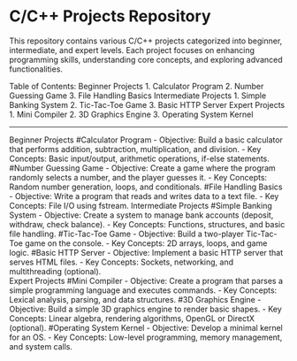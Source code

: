 ﻿# C/C++ Projects Repository
This repository contains various C/C++ projects categorized into beginner, intermediate, and expert levels. Each project focuses on enhancing programming skills, understanding core concepts, and exploring advanced functionalities.

Table of Contents: 
  Beginner Projects
    1. Calculator Program
    2. Number Guessing Game
    3. File Handling Basics
  Intermediate Projects
    1. Simple Banking System
    2. Tic-Tac-Toe Game
    3. Basic HTTP Server
  Expert Projects
    1. Mini Compiler
    2. 3D Graphics Engine
    3. Operating System Kernel
    
---------------------------------------------------------------------------------------------------------------------------------------------------------------------------------------------------------------------

  Beginner Projects
    #Calculator Program
      - Objective: Build a basic calculator that performs addition, subtraction, multiplication, and division.
      - Key Concepts: Basic input/output, arithmetic operations, if-else statements.
    #Number Guessing Game
      - Objective: Create a game where the program randomly selects a number, and the player guesses it.
      - Key Concepts: Random number generation, loops, and conditionals.
    #File Handling Basics
      - Objective: Write a program that reads and writes data to a text file.
      - Key Concepts: File I/O using fstream.
  Intermediate Projects
    #Simple Banking System
      - Objective: Create a system to manage bank accounts (deposit, withdraw, check balance).
      - Key Concepts: Functions, structures, and basic file handling.
    #Tic-Tac-Toe Game
      - Objective: Build a two-player Tic-Tac-Toe game on the console.
      - Key Concepts: 2D arrays, loops, and game logic.
    #Basic HTTP Server
      - Objective: Implement a basic HTTP server that serves HTML files.
      - Key Concepts: Sockets, networking, and multithreading (optional).  
  Expert Projects
    #Mini Compiler
      - Objective: Create a program that parses a simple programming language and executes commands.
      - Key Concepts: Lexical analysis, parsing, and data structures.
    #3D Graphics Engine
      - Objective: Build a simple 3D graphics engine to render basic shapes.
      - Key Concepts: Linear algebra, rendering algorithms, OpenGL or DirectX (optional).
    #Operating System Kernel
      - Objective: Develop a minimal kernel for an OS.
      - Key Concepts: Low-level programming, memory management, and system calls.
